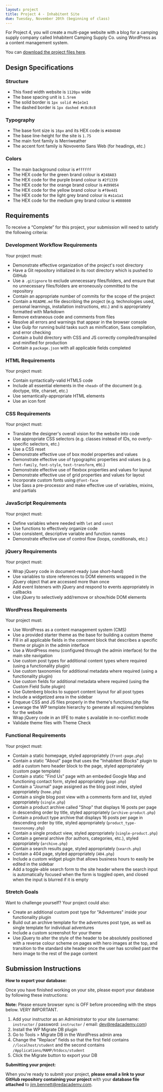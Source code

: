 ```yaml
---
layout: project
title: Project 4 - Inhabitent Site
due: Tuesday, November 20th (beginning of class)
---
```


For Project 4, you will create a multi-page website with a blog for a camping supply company called Inhabitent Camping Supply Co. using WordPress as a content management system.

You can [download the project files here](https://s3-us-west-2.amazonaws.com/red-wdp/project-files/project-04.zip).

## Design Specifications

### Structure

- This fixed width website is `1120px` wide
- The base spacing unit is `1.5rem`
- The solid border is `1px solid #e1e1e1`
- The dashed border is `1px dashed #c8c8c8`

### Typography

- The base font size is `16px` and its HEX code is `#404040`
- The base line-height for the site is `1.75`
- The main font family is Merriweather
- The accent font family is Novovento Sans Web (for headings, etc.)

### Colors

- The main background colour is `#ffffff`
- The HEX code for the green brand colour is `#248A83`
- The HEX code for the purple brand colour is `#2f1339`
- The HEX code for the orange brand colour is `#d99054`
- The HEX code for the yellow brand colour is `#f0e4d1`
- The HEX code for the light grey brand colour is `#a1a1a1`
- The HEX code for the medium grey brand colour is `#808080`

## Requirements

To receive a “Complete” for this project, your submission will need to satisfy the following criteria:

### Development Workflow Requirements

Your project must:

- Demonstrate effective organization of the project's root directory
- Have a Git repository initialized in its root directory which is pushed to GitHub
- Use a `.gitignore` to exclude unnecessary files/folders, and ensure that no unnecessary files/folders are erroneously committed to the repository
- Contain an appropriate number of commits for the scope of the project
- Contain a `README.md` file describing the project (e.g. technologies used, personal learnings, installation instructions, etc.) and is appropriately formatted with Markdown
- Remove extraneous code and comments from files
- Resolve all errors and warnings that appear in the browser console
- Use Gulp for running build tasks such as minification, Sass compilation, and error checking
- Contain a build directory with CSS and JS correctly compiled/transpiled and minified for production
- Contain a `package.json` with all applicable fields completed

### HTML Requirements

Your project must:

- Contain syntactically-valid HTML5 code
- Include all essential elements in the `<head>` of the document (e.g. doctype, title, charset, etc.)
- Use semantically-appropriate HTML elements
- Use an icon font

### CSS Requirements

Your project must:

- Translate the designer's overall vision for the website into code
- Use appropriate CSS selectors (e.g. classes instead of IDs, no overly-specific selectors, etc.)
- Use a CSS reset
- Demonstrate effective use of box model properties and values
- Demonstrate effective use of typographic properties and values (e.g. `font-family`, `font-style`, `text-transform`, etc.)
- Demonstrate effective use of flexbox properties and values for layout
- Demonstrate effective use of grid properties and values for layout
- Incorporate custom fonts using `@font-face`
- Use Sass a pre-processor and make effective use of variables, mixins, and partials

### JavaScript Requirements

Your project must:

- Define variables where needed with `let` and `const`
- Use functions to effectively organize code
- Use consistent, descriptive variable and function names
- Demonstrate effective use of control flow (loops, conditionals, etc.)

### jQuery Requirements

Your project must:

- Wrap jQuery code in document-ready (use short-hand)
- Use variables to store references to DOM elements wrapped in the jQuery object that are accessed more than once
- Add event listeners with jQuery and respond to events appropriately in callbacks
- Use jQuery to selectively add/remove or show/hide DOM elements

### WordPress Requirements

Your project must:

- Use WordPress as a content management system (CMS)
- Use a provided starter theme as the base for building a custom theme
- Fill in all applicable fields in the comment block that describes a specific theme or plugin in the admin interface
- Use a WordPress menu (configured through the admin interface) for the main site navigation
- Use custom post types for additional content types where required (using a functionality plugin)
- Use custom taxonomies for additional metadata where required (using a functionality plugin)
- Use custom fields for additional metadata where required (using the Custom Field Suite plugin)
- Use Gutenberg blocks to support content layout for all post types
- Include a widgetized area in the sidebar
- Enqueue CSS and JS files properly in the theme's functions.php file
- Leverage the WP template hierarchy to generate all required templates for the website
- Wrap jQuery code in an IIFE to make `$` available in no-conflict mode
- Validate theme files with Theme Check

### Functional Requirements

Your project must:

- Contain a static homepage, styled appropriately (`front-page.php`)
- Contain a static "About" page that uses the "Inhabitent Blocks" plugin to add a custom hero header block to the page, styled appropriately (custom page template)
- Contain a static "Find Us" page with an embeded Google Map and functioning contact form, styled appropriately (`page.php`)
- Contain a "Journal" page assigned as the blog post index, styled appropriately (`home.php`)
- Contain a single blog post view with a comments form and list, styled appropriately (`single.php`)
- Contain a product archive called "Shop" that displays 16 posts per page in descending order by title, styled appropriately (`archive-product.php`)
- Contain a product type archive that displays 16 posts per page in descending order by title, styled appropriately (`product_type-taxononomy.php`)
- Contain a single product view, styled appropriately (`single-product.php`)
- Contain a general archive (for authors, categories, etc.), styled appropriately (`archive.php`)
- Contain a search results page, styled appropriately (`search.php`)
- Contain a 404 page, styled appropriately (`404.php`)
- Include a custom widget plugin that allows business hours to easily be edited in the sidebar
- Add a toggle-able search form to the site header where the search input is automatically focused when the form is toggled open, and closed when the input is blurred if it is empty

### Stretch Goals

Want to challenge yourself? Your project could also:

- Create an additional custom post type for "Adventures" inside your functionality plugin
- Build out an archive template for the adventures post type, as well as single template for individual adventures
- Include a custom screenshot for your theme
- Use jQuery to alter the style of the header to be absolutely positioned with a reverse colour scheme on pages with hero images at the top, and transition to the standard site header once the user has scrolled past the hero image to the rest of the page content

## Submission Instructions

**How to export your database:**

Once you have finished working on your site, please export your database by following these instructions:

**Note:** Please ensure browser sync is OFF before proceeding with the steps below. VERY IMPORTANT.

1.  Add your instructor as an Administrator to your site (username: `instructor` / password: `instructor` / email: dev@redacademy.com)
2.  Install the WP Migrate DB plugin
3.  Go to Tools > Migrate DB in the WordPress admin area
4.  Change the "Replace" fields so that the first field contains `//localhost/student` and the second contains `/Applications/MAMP/htdocs/student`
5.  Click the Migrate button to export your DB

**Submitting your project:**

When you're ready to submit your project, **please email a link to your GitHub repository containing your project** with your **database file attached** to [jim.bennett@redacademy.com](jim.bennett@redacademy.com).
